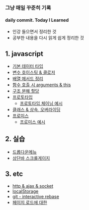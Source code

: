 ### 그냥 매일 꾸준히 기록
#### daily commit. Today I Learned
- 인강 들으면서 정리한 것
- 공부한 내용을 다시 읽게 쉽게 정리한 것

## 1. javascript  
  - [기본 데이터 타입](https://github.com/mnmhbbb/daily/blob/main/JavaScript/%EC%95%84%EC%A3%BC%20%EA%B8%B0%EB%B3%B8%EC%A0%81%EC%9D%B8%20%EB%8D%B0%EC%9D%B4%ED%84%B0%ED%83%80%EC%9E%85.md)
  - [변수 호이스팅 & 클로저](https://github.com/mnmhbbb/daily/blob/main/JavaScript/%EB%B3%80%EC%88%98%ED%98%B8%EC%9D%B4%EC%8A%A4%ED%8C%85%26%ED%81%B4%EB%A1%9C%EC%A0%80.md)
  - [배열 메서드 정리](https://github.com/mnmhbbb/daily/blob/main/JavaScript/%EB%B0%B0%EC%97%B4%20%EB%A9%94%EC%84%9C%EB%93%9C%20%EC%A0%95%EB%A6%AC.md)
  - [함수 호출 시 arguments & this](https://github.com/mnmhbbb/daily/blob/main/JavaScript/%ED%95%A8%EC%88%98%20%ED%98%B8%EC%B6%9C%20%EC%8B%9C%20arguments%20%26%20this.md)
  - [구조 분해 할당](https://github.com/mnmhbbb/daily/blob/main/JavaScript/%EA%B5%AC%EC%A1%B0%20%EB%B6%84%ED%95%B4%20%ED%95%A0%EB%8B%B9(%EB%B9%84%EA%B5%AC%EC%A1%B0%ED%99%94%20%ED%95%A0%EB%8B%B9).md)
  - [프로토타입](https://github.com/mnmhbbb/daily/blob/main/JavaScript/%ED%94%84%EB%A1%9C%ED%86%A0%ED%83%80%EC%9E%85.md)
    - [프로토타입 체이닝 예시](https://github.com/mnmhbbb/daily/blob/main/JavaScript/%ED%94%84%EB%A1%9C%ED%86%A0%ED%83%80%EC%9E%85%EC%B2%B4%EC%9D%B4%EB%8B%9D.js)
  - [클래스 & 상속, 오버라이딩](https://github.com/mnmhbbb/daily/blob/main/JavaScript/%ED%81%B4%EB%9E%98%EC%8A%A4%26%EC%83%81%EC%86%8D.js)
  - [프로미스](https://github.com/mnmhbbb/daily/blob/main/JavaScript/%ED%94%84%EB%A1%9C%EB%AF%B8%EC%8A%A4.md)
    - [프로미스 예시](https://github.com/mnmhbbb/daily/blob/main/JavaScript/%ED%94%84%EB%A1%9C%EB%AF%B8%EC%8A%A4.js)
    
  ## 2. 실습
  - [드롭다운메뉴](https://github.com/mnmhbbb/daily/blob/main/practice_code/javascript-101-master/form/dropdown-menu.md)
  - [상단바 스크롤게이지](https://github.com/mnmhbbb/daily/blob/main/practice_code/202012/201229_scroll-gauge.md) 
  
  ## 3. etc
  - [http & ajax & socket](https://github.com/mnmhbbb/daily/blob/main/etc/http%20%ED%86%B5%EC%8B%A0%EB%B6%80%ED%84%B0%20socket%20%ED%86%B5%EC%8B%A0%EA%B9%8C%EC%A7%80.md)
  - [localStorage](https://github.com/mnmhbbb/daily/blob/main/etc/localStorage.md)
  - [git - interactive rebase](https://github.com/mnmhbbb/daily/blob/main/etc/Git%EC%97%90%20%EA%B4%80%ED%95%9C%20%EC%9E%91%EC%9D%80%20%ED%8C%81.md)
  - [페이지 로드에 대한](https://github.com/mnmhbbb/daily/blob/main/etc/%ED%8E%98%EC%9D%B4%EC%A7%80%20%EB%A1%9C%EB%93%9C.md)
  

    

